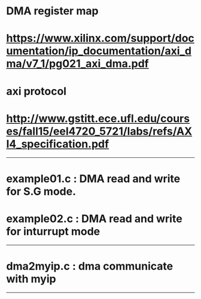# DMA register map
# https://www.xilinx.com/support/documentation/ip_documentation/axi_dma/v7_1/pg021_axi_dma.pdf

# axi protocol
# http://www.gstitt.ece.ufl.edu/courses/fall15/eel4720_5721/labs/refs/AXI4_specification.pdf 

------------------------------------------------------

# example01.c : DMA read and write for S.G mode.
# example02.c : DMA read and write for inturrupt mode

------------------------------------------------------

# dma2myip.c : dma communicate with myip

------------------------------------------------------
